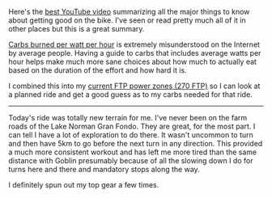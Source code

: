 Here's the [best YouTube video](https://youtu.be/C6Em295TBFg?si=veniErwLJlWEY1OY) summarizing all the major things to know about getting good on the bike. I've seen or read pretty much all of it in other places but this is a great summary.

[Carbs burned per watt per hour](../Fitness/Carbs%20burned%20per%20watt%20per%20hour.md) is extremely misunderstood on the Internet by average people. Having a guide to carbs that includes average watts per hour helps make much more sane choices about how much to actually eat based on the duration of the effort and how hard it is.

I combined this into my [current FTP power zones (270 FTP)](../Cycling/Current%20FTP%20power%20zones%20(230%20FTP).md) so I can look at a planned ride and get a good guess as to my carbs needed for that ride.

----

Today's ride was totally new terrain for me. I've never been on the farm roads of the Lake Norman Gran Fondo. They are great, for the most part. I can tell I have a lot of exploration to do there. It wasn't uncommon to turn and then have 5km to go before the next turn in any direction. This provided a much more consistent workout and has left me more tired than the same distance with Goblin presumably because of all the slowing down I do for turns here and there and mandatory stops along the way.

I definitely spun out my top gear a few times.